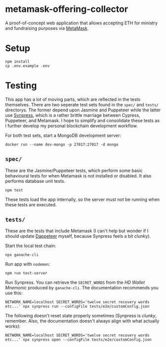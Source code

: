 metamask-offering-collector
===========================

A proof-of-concept web application that allows accepting ETH for ministry and fundraising purposes via [MetaMask](https://metamask.io/).

# Setup

```
npm install
cp .env.example .env
```

# Testing

This app has a lot of moving parts, which are reflected in the tests themselves. There are two seperate test sets found in the `spec/` and `tests/` directorys. The former depend upon Jasmine and Puppeteer while the latter use [Synpress](https://github.com/Synthetixio/synpress), which is a rather brittle marriage between Cypress, Puppeteer, and Metamask. I hope to simplify and consolidate these tests as I further develop my personal blockchain development workflow.

For both test sets, start a MongoDB development server:

```
docker run --name dev-mongo -p 27017:27017 -d mongo
```

## `spec/`

These are the Jasmine/Puppeteer tests, which perform some basic behavioural tests for when Metamask is not installed or disabled. It also performs database unit tests.

```
npm test
```

These tests load the app internally, so the server must not be running when these tests are executed.

## `tests/`

These are the tests that include Metamask (I can't help but wonder if I should update [Dappeteer](https://github.com/decentraland/dappeteer) myself, because Synpress feels a bit clunky).

Start the local test chain:

```
npx ganache-cli
```

Run app with `nodemon`:

```
npm run test-server
```

Run Synpress. You can retrieve the `SECRET_WORDS` from the _HD Wallet Mnemonic_ produced by `ganache-cli`. The documentation recommends you use this:

```
NETWORK_NAME=localhost SECRET_WORDS='twelve secret recovery words etc...' npx synpress run --configFile tests/e2e/customConfig.json
```

The following doesn't reset state properly sometimes (Synpress is _clunky_, remember. Also, the documentation doesn't always align with what actually works):

```
NETWORK_NAME=localhost SECRET_WORDS='twelve secret recovery words etc...' npx synpress open --configFile tests/e2e/customConfig.json
```


